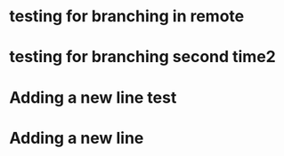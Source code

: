 # testing for branching in remote
# testing for branching second time2


# Adding a new line test

# Adding a new line

